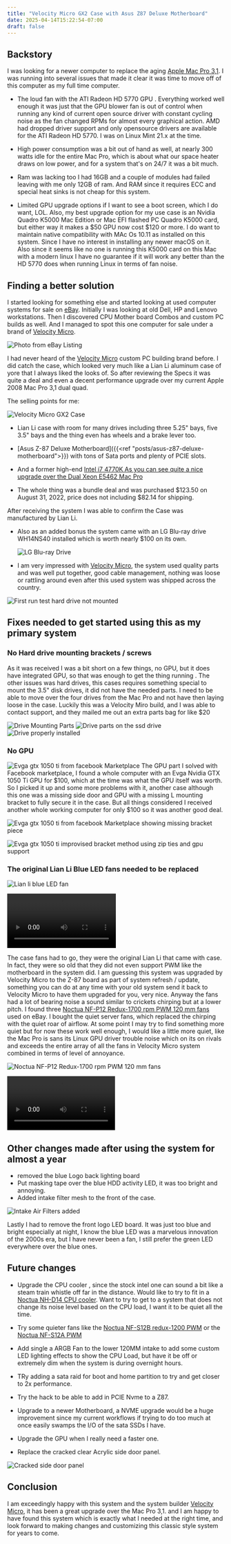 ```yaml
---
title: "Velocity Micro GX2 Case with Asus Z87 Deluxe Motherboard"
date: 2025-04-14T15:22:54-07:00
draft: false
---
```


## Backstory

I was looking for a newer computer to replace the aging [Apple Mac Pro 3,1](https://lowendmac.com/2008/mac-pro-early-2008/). I was running into several issues that made it clear it was time to move off of this computer as my full time computer.

- The loud fan  with the ATI Radeon HD 5770 GPU . Everything worked well enough it was just that  the GPU blower fan is out of control when running any kind of current open source driver with constant cycling noise as the fan changed RPMs for almost every graphical action.  AMD had dropped driver support and only opensource drivers are available for the ATI Radeon HD 5770. I was on Linux Mint 21.x at the time. 

- High power consumption was a bit out of hand as well, at nearly 300 watts idle for the entire Mac Pro, which is about what our space heater draws on low power, and for a system that's on 24/7 it was a bit much.

- Ram was lacking too I had 16GB and a couple of modules had failed leaving with me only 12GB of ram. And RAM since it requires ECC and special heat sinks is not cheap for this system.

- Limited GPU upgrade options if I want to see a boot screen, which I do want, LOL. Also, my best upgrade option for my use case is an Nvidia Quadro K5000 Mac Edition or  Mac EFI flashed PC Quadro K5000 card, but either way it makes a $50 GPU now cost $120 or more. I do want to maintain native compatibility with MAc Os 10.11 as installed on this system. Since I have no interest in installing any newer macOS  on it. Also since it seems like no one is running this K5000 card on this Mac with a modern linux I have no guarantee if it will work any better than the HD 5770 does when running Linux in terms of fan noise. 

## Finding a better solution

I started looking for something else and started looking at used computer systems for sale on [eBay](https://www.ebay.com). Initially I was looking at old Dell, HP and Lenovo workstations. Then I discovered CPU Mother board Combos and custom PC builds as well.  And I managed to spot this one computer for sale under a brand of  [Velocity Micro](https://velocitymicro.com/). 
    
   ![Photo from eBay Listing](velocityMicro-eBayPhoto.jpg)

I had never heard of the [Velocity Micro](https://velocitymicro.com/) custom PC building brand before. I did catch the case, which looked very much like a Lian Li aluminum case of yore that I always liked the looks of. So after reviewing the Specs it was quite a deal and even a decent performance upgrade over my current Apple 2008 Mac Pro 3,1 dual quad.  

The selling points for me:

   ![Velocity Micro GX2 Case](OrginalLookOfSystem.jpg)

-  Lian Li case with room for many drives including three 5.25" bays, five 3.5" bays and the thing even has wheels and a brake lever too.

- [Asus Z-87 Deluxe Motherboard]({{<ref "posts/asus-z87-deluxe-motherboard">}}) with tons of Sata ports and plenty of PCIE slots.

- And a former high-end [Intel i7 4770K As you can see quite a nice upgrade over the Dual Xeon E5462 Mac Pro](https://www.cpubenchmark.net/compare/1919vs1237.2/Intel-i7-4770K-vs-Intel-Xeon-E5462)

- The whole thing was a bundle deal and was purchased $123.50 on August 31, 2022, price does not including $82.14 for shipping.

After receiving the system I was able to confirm the Case was manufactured by Lian Li.

- Also as an added bonus the system came with an LG Blu-ray  drive WH14NS40 installed which is worth nearly $100 on its own. 

    ![LG Blu-ray Drive](LGBlueRay.JPG)

- I am very impressed with [Velocity Micro](https://velocitymicro.com/), the system used quality parts and was well put together, good cable management, nothing was loose or rattling around even after this used system was shipped across the country.
  
![First run test hard drive not mounted](FirstRunTest.jpg)

## Fixes needed to get started using this as my primary system

### No Hard drive mounting brackets / screws

As it was received I was a bit short on a few things, no GPU, but it does have integrated GPU, so that was enough to get the thing running . The other  issues was hard drives, this cases requires something special to mount the 3.5" disk drives, it did not have the needed parts. I need to be able to move over the four drives from the Mac Pro and not have then laying loose in the case. Luckily this was a Velocity Miro build, and I was able to contact support, and they mailed me out an extra parts bag for like $20

   ![Drive Mounting Parts](VelocityMicroHardDriveMountingScrews.jpg)
   ![Drive parts on the ssd drive](DriveMountingPartsInstalled.jpg)
   ![Drive properly installed](driveProperlyInstalled.jpg)

### No GPU
![Evga gtx 1050 ti from facebook Marketplace](gtx1050ti.jpg)
The GPU part I solved with Facebook marketplace, I found a whole computer with an Evga Nvidia GTX 1050 Ti GPU for $100, which at the time was what the GPU itself was worth. So I picked it up and some more problems with it, another case although this one was a missing side door and GPU with a missing L mounting bracket to fully secure it in the case. But all things considered I received another whole working computer for only $100 so it was another good deal.

![Evga gtx 1050 ti from facebook Marketplace showing missing bracket piece](gtx1050ti_missingBracket.jpg)

![Evga gtx 1050 ti improvised bracket method using zip ties and gpu support](GPUInstalledBestAsICouldRig.jpg)

### The original Lian Li Blue LED fans needed to be replaced 

![Lian li blue LED fan](BlueLEDFanGlory.jpg)

<div>
<video controls width="50%">
  <source src="LianLiOriginalFanNoise.webm" type="video/webm" />

  Playback is not working download 
  <a href="LianLiOriginalFanNoise.webm">Lian Li fan noise video in WEBM format</a>
  video.
</video>
</div>

The case fans had to go, they were the original Lian Li that came with case.  In fact, they were so old that they did not even support PWM like the motherboard in the system did. I am guessing this system was upgraded by Velocity Micro to the Z-87 board as part of system refresh / update, something you can do at any time with your old system send it back to Velocity Micro to have them upgraded for you, very nice. Anyway the fans had a lot of bearing noise a sound similar to crickets chirping but at a lower pitch. I found three [Noctua NF-P12 Redux-1700 rpm PWM 120 mm  fans](https://noctua.at/en/nf-p12-redux-1700-pwm) used on eBay. I bought the quiet server fans, which replaced the chirping with the quiet roar of airflow. At some point I may try to find something more quiet but for now these work well enough, I would like a little more quiet, like the Mac Pro is sans its Linux GPU driver trouble noise which on its on rivals and exceeds the entire array of all the fans in Velocity Micro system combined in terms of level of annoyance.

![Noctua NF-P12 Redux-1700 rpm PWM 120 mm  fans](NoctuaFanUpgrade.jpg)

<div>
<video controls width="250">
  <source src="Noctua.webm" type="video/webm" />

Playback is not working download the
  <a href="Noctua.webm">Noctua fan sound video in WEBM format</a>
  video.
</video>
</div>

## Other changes made after using the system for almost a year

- removed the blue Logo back lighting board
- Put masking tape over the blue HDD activity LED, it was too bright and annoying.
- Added intake filter mesh to the front of the case.

![Intake Air Filters added](IntakeMeshFiltersInstalled.jpg)

Lastly I had to remove the front logo LED board. It was just too blue  and bright especially at night, I know the blue LED was a marvelous innovation of the 2000s era, but I have never been a fan, I still prefer the green LED everywhere over the blue ones.

## Future changes

- Upgrade the CPU cooler , since the stock intel one can sound a bit like a steam train whistle off far in the distance. Would like to try to fit in a [Noctua NH-D14 CPU cooler](https://noctua.at/en/nh-d14). Want to try to get to a system that does not change its noise level based on the CPU load, I want it to be quiet all the time.

- Try some quieter fans like the [Noctua NF-S12B redux-1200 PWM](https://noctua.at/en/nf-s12b-redux-1200-pwm) or the [Noctua NF-S12A PWM](https://noctua.at/en/products/fan/nf-s12a-pwm)

- Add single  a ARGB Fan to the lower 120MM intake to add some custom LED lighting effects to show the CPU Load, but have it be off or extremely dim when the system is during overnight hours. 

- TRy adding a sata raid for boot and home partition to try and get closer to 2x performance.

- Try the hack to be able to add in PCIE Nvme to a Z87.

- Upgrade to a newer Motherboard, a NVME upgrade would be a huge improvement since my current workflows if trying to do too much at once easily swamps the I/O of the sata SSDs I have.

- Upgrade the GPU when I really need a faster one.

- Replace the cracked clear Acrylic side door panel.

![Cracked side door panel](CrackedAcrylic.jpg)

## Conclusion

I am exceedingly happy with this system and the system builder [Velocity Micro](https://www.velocitymicro.com), it has been a great upgrade over the Mac Pro 3,1. and I am happy to have found this system which is exactly what I needed at the right time, and look forward to making changes and customizing this classic style system for years to come.